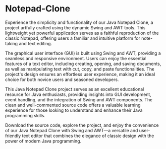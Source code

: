 # Notepad-Clone
Experience the simplicity and functionality of our Java Notepad Clone, a project artfully crafted using the dynamic Swing and AWT tools. This lightweight yet powerful application serves as a faithful reproduction of the classic Notepad, offering users a familiar and intuitive platform for note-taking and text editing.

The graphical user interface (GUI) is built using Swing and AWT, providing a seamless and responsive environment. Users can enjoy the essential features of a text editor, including creating, opening, and saving documents, as well as manipulating text with cut, copy, and paste functionalities. The project's design ensures an effortless user experience, making it an ideal choice for both novice users and seasoned developers.

This Java Notepad Clone project serves as an excellent educational resource for Java enthusiasts, providing insights into GUI development, event handling, and the integration of Swing and AWT components. The clean and well-commented source code offers a valuable learning experience for those looking to understand and enhance their Java programming skills.

Download the source code, explore the project, and enjoy the convenience of our Java Notepad Clone with Swing and AWT—a versatile and user-friendly text editor that combines the elegance of classic design with the power of modern Java programming.
